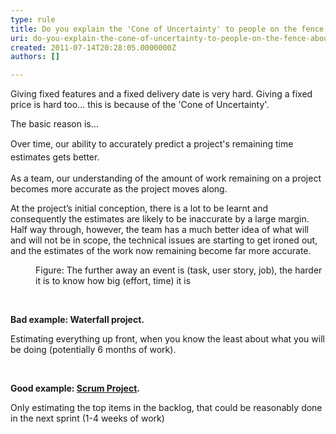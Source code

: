 ```yaml
---
type: rule
title: Do you explain the 'Cone of Uncertainty' to people on the fence about Agile?
uri: do-you-explain-the-cone-of-uncertainty-to-people-on-the-fence-about-agile
created: 2011-07-14T20:28:05.0000000Z
authors: []

---
```




<span class='intro'> 
  <p>Giving fixed features and a fixed delivery date is very hard. Giving a fixed price is hard too... this is because of the 'Cone of Uncertainty'.</p>
<p>The basic&#160;reason is...</p>
 </span>

<p><span style="line-height&#58;20.799999237060547px;">Over time, our ability to accurately predict a project's remaining time estimates gets better.</span>​<br></p><p>As a team, our understanding of the amount of work remaining on a project becomes more accurate as the project moves along.</p><p>At the project’s initial conception, there is a lot to be learnt and consequently the estimates are likely to be inaccurate by a large margin. Half way through, however, the team has a much better idea of what will and will not be in scope, the technical issues are starting to get ironed out, and the estimates of the work now remaining become far more accurate.</p><dl class="image"><dt>
      <img src="/PublishingImages/396294_Cone-of-Uncertainty.jpg" border="0" alt="" />
   </dt><dd>Figure&#58; The further away an event is (task, user story, job), the harder it is to know how big (effort, time) it is</dd></dl><p>
&#160;</p><p><strong>Bad example&#58; Waterfall project.
</strong></p><p>Estimating everything up front, when you know the least about what you will be doing (potentially 6 months of&#160;work).</p><p>&#160;</p><p><strong>Good example&#58; <a href="http&#58;//www.ssw.com.au/ssw/consulting/scrum.aspx">Scrum Project</a>.</strong></p><p>Only estimating the top items in the backlog, that could be reasonably done in the next sprint (1-4 weeks of work)</p>


